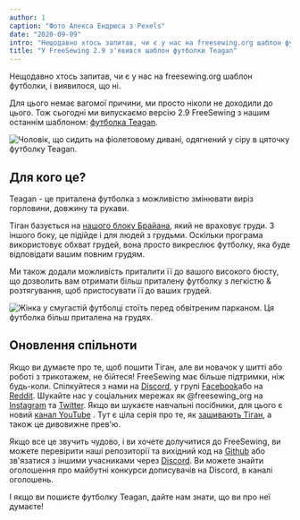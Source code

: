 ```yaml
---
author: 1
caption: "Фото Алекса Ендрюса з Pexels"
date: "2020-09-09"
intro: "Нещодавно хтось запитав, чи є у нас на freesewing.org шаблон футболки, і виявилося, що ні."
title: "У FreeSewing 2.9 з'явився шаблон футболки Teagan"
---
```


Нещодавно хтось запитав, чи є у нас на freesewing.org шаблон футболки, і виявилося, що ні.

Для цього немає вагомої причини, ми просто ніколи не доходили до цього. Тож сьогодні ми випускаємо версію 2.9 FreeSewing з нашим останнім шаблоном: [футболка Teagan](/designs/teagan/).

![Чоловік, що сидить на фіолетовому дивані, одягнений у сіру в цяточку футболку Teagan.](https://posts.freesewing.org/uploads/teagan1_2904162431.jpg)

## Для кого це?

Teagan - це приталена футболка з можливістю змінювати виріз горловини, довжину та рукави.

Тіган базується на [нашого блоку Брайана](/designs/brian/), який не враховує груди. З іншого боку, це підійде і для людей з грудьми. Оскільки програма використовує обхват грудей, вона просто викреслює футболку, яка буде відповідати вашим повним грудям.

Ми також додали можливість приталити її до вашого високого бюсту, що дозволить вам отримати більш приталену футболку з легкістю & розтягування, щоб пристосувати її до ваших грудей.

![Жінка у смугастій футболці стоїть перед обвітреним парканом. Ця футболка більш приталена на грудях.](https://posts.freesewing.org/uploads/teagan3_8ff8115d75.jpg)

## Оновлення спільноти

Якщо ви думаєте про те, щоб пошити Тіган, але ви новачок у шитті або роботі з трикотажем, не бійтеся! FreeSewing має більше підтримки, ніж будь-коли. Спілкуйтеся з нами на [Discord](https://discord.freesewing.org/), у групі [Facebook](https://www.facebook.com/groups/627769821272714)або на [Reddit](https://www.reddit.com/r/freesewing/). Шукайте нас у соціальних мережах як @freesewing_org на [Instagram](https://www.instagram.com/freesewing_org/) та [Twitter](https://twitter.com/freesewing_org). Якщо ви шукаєте навчальні посібники, для цього є новий [канал YouTube](https://www.youtube.com/channel/UCLAyxEL72gHvuKBpa-GmCvQ) . Тут є ціла серія про те, як [зашивають Тіган](https://www.youtube.com/playlist?list=PLY9EmRuXR20Y7FonIHD6mX9yIpFh_emX1), а також це дивовижне прев'ю.

<YouTube id='3UGJSNxNe8I' />

Якщо все це звучить чудово, і ви хочете долучитися до FreeSewing, ви можете перевірити наші репозиторії та вихідний код на [Github](https://github.com/freesewing/) або зв'язатися з іншими учасниками через [Discord](https://discord.freesewing.org/). Ви можете знайти оголошення про майбутні конкурси дописувачів на Discord, в каналі оголошень.

І якщо ви пошиєте футболку Teagan, дайте нам знати, що ви про неї думаєте!

